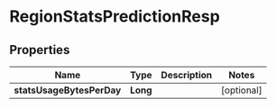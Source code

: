 # RegionStatsPredictionResp

## Properties
Name | Type | Description | Notes
------------ | ------------- | ------------- | -------------
**statsUsageBytesPerDay** | **Long** |  |  [optional]
